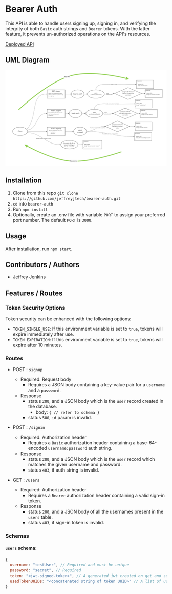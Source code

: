 # Bearer Auth

This API is able to handle users signing up, signing in, and verifying the integrity of both `Basic` auth strings and `Bearer` tokens. With the latter feature, it prevents un-authorized operations on the API's resources.

[Deployed API](https://jjtech-bearer-auth.herokuapp.com/)

## UML Diagram

![UML Diagram](./assets/lab-7-uml.jpg)

## Installation

1. Clone from this repo `git clone https://github.com/jeffreyjtech/bearer-auth.git`
2. `cd` into `bearer-auth`
3. Run `npm install`
4. Optionally, create an .env file with variable `PORT` to assign your preferred port number. The default `PORT` is `3000`.

## Usage

After installation, run `npm start`.

## Contributors / Authors

- Jeffrey Jenkins

## Features / Routes

### Token Security Options

Token security can be enhanced with the following options:

- `TOKEN_SINGLE_USE`: If this environment variable is set to `true`, tokens will expire immediately after use.
- `TOKEN_EXPIRATION`: If this environment variable is set to `true`, tokens will expire after 10 minutes.

### Routes

- POST : `signup`
  - Required: Request body
    - Requires a JSON body containing a key-value pair for a `username` and a `password`.
  - Response
    - status `200`, and a JSON body which is the `user` record created in the database.
      - body: `{ // refer to schema }`
    - status `500`, `id` param is invalid.

- POST : `/signin`
  - Required: Authorization header
    - Requires a `Basic` authorization header containing a base-64-encoded `username:password` auth string.
  - Response
    - status `200`, and a JSON body which is the `user` record which matches the given username and password.
    - status `403`, if auth string is invalid.

- GET : `/users`
  - Required: Authorization header
    - Requires a `Bearer` authorization header containing a valid sign-in token.
  - Response
    - status `200`, and a JSON body of all the usernames present in the `users` table.
    - status `403`, if sign-in token is invalid.

### Schemas

#### `users` schema:

```js
{
  username: "testUser", // Required and must be unique
  password: "secret", // Required
  token: "<jwt-signed-token>", // A generated jwt created on get and set in combination with a secret.
  usedTokenUUIDs: "<concatenated string of token UUID>" // A list of used Token UUIDs, used to enforce single-use tokens.
}
```
